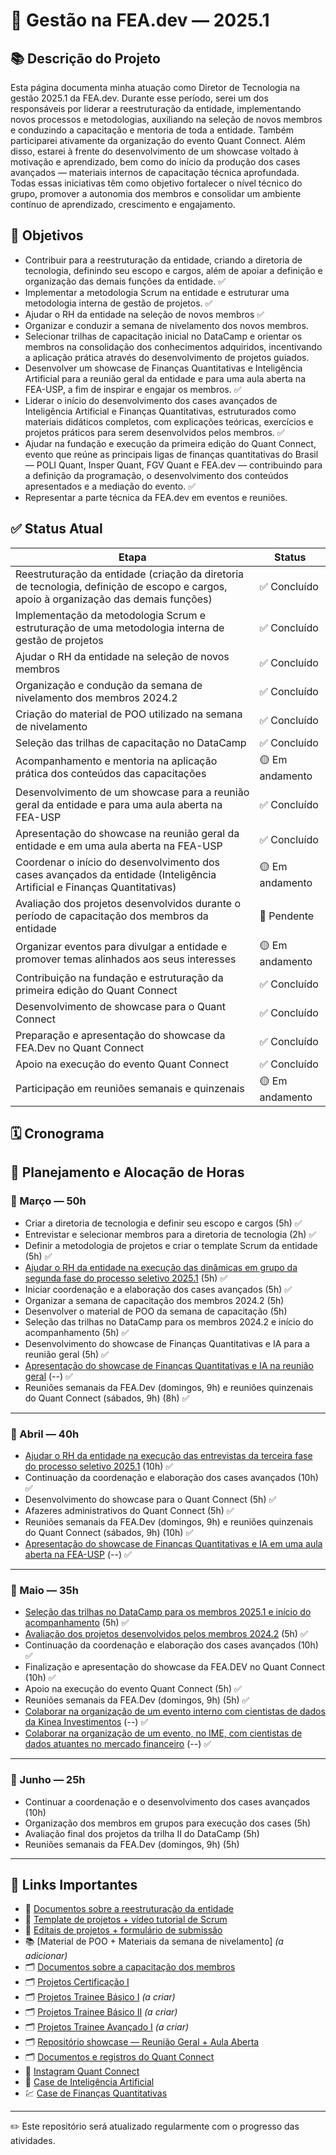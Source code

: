 # 🚀 Gestão na FEA.dev — 2025.1

## 📚 Descrição do Projeto

Esta página documenta minha atuação como Diretor de Tecnologia na gestão 2025.1 da FEA.dev. Durante esse período, serei um dos responsáveis por liderar a reestruturação da entidade, implementando novos processos e metodologias, auxiliando na seleção de novos membros e conduzindo a capacitação e mentoria de toda a entidade. Também participarei ativamente da organização do evento Quant Connect. Além disso, estarei à frente do desenvolvimento de um showcase voltado à motivação e aprendizado, bem como do início da produção dos cases avançados — materiais internos de capacitação técnica aprofundada. Todas essas iniciativas têm como objetivo fortalecer o nível técnico do grupo, promover a autonomia dos membros e consolidar um ambiente contínuo de aprendizado, crescimento e engajamento.

## 🎯 Objetivos

- Contribuir para a reestruturação da entidade, criando a diretoria de tecnologia, definindo seu escopo e cargos, além de apoiar a definição e organização das demais funções da entidade. ✅
- Implementar a metodologia Scrum na entidade e estruturar uma metodologia interna de gestão de projetos. ✅
- Ajudar o RH da entidade na seleção de novos membros ✅
- Organizar e conduzir a semana de nivelamento dos novos membros. 
- Selecionar trilhas de capacitação inicial no DataCamp e orientar os membros na consolidação dos conhecimentos adquiridos, incentivando a aplicação prática através do desenvolvimento de projetos guiados. 
- Desenvolver um showcase de Finanças Quantitativas e Inteligência Artificial para a reunião geral da entidade e para uma aula aberta na FEA-USP, a fim de inspirar e engajar os membros. ✅
- Liderar o início do desenvolvimento dos cases avançados de Inteligência Artificial e Finanças Quantitativas, estruturados como materiais didáticos completos, com explicações teóricas, exercícios e projetos práticos para serem desenvolvidos pelos membros. ✅
- Ajudar na fundação e execução da primeira edição do Quant Connect, evento que reúne as principais ligas de finanças quantitativas do Brasil — POLI Quant, Insper Quant, FGV Quant e FEA.dev — contribuindo para a definição da programação, o desenvolvimento dos conteúdos apresentados e a mediação do evento. ✅
- Representar a parte técnica da FEA.dev em eventos e reuniões.


## ✅ Status Atual

| Etapa | Status |
|-------|--------|
| Reestruturação da entidade (criação da diretoria de tecnologia, definição de escopo e cargos, apoio à organização das demais funções) | ✅ Concluído |
| Implementação da metodologia Scrum e estruturação de uma metodologia interna de gestão de projetos | ✅ Concluído |
| Ajudar o RH da entidade na seleção de novos membros | ✅ Concluído |
| Organização e condução da semana de nivelamento dos membros 2024.2 | ✅ Concluído |
| Criação do material de POO utilizado na semana de nivelamento | ✅ Concluído |
| Seleção das trilhas de capacitação no DataCamp | ✅ Concluído |
| Acompanhamento e mentoria na aplicação prática dos conteúdos das capacitações | 🟡 Em andamento |
| Desenvolvimento de um showcase para a reunião geral da entidade e para uma aula aberta na FEA-USP | ✅ Concluído |
| Apresentação do showcase na reunião geral da entidade e em uma aula aberta na FEA-USP | ✅ Concluído |
| Coordenar o início do desenvolvimento dos cases avançados da entidade (Inteligência Artificial e Finanças Quantitativas) | 🟡 Em andamento |
| Avaliação dos projetos desenvolvidos durante o período de capacitação dos membros da entidade | 🔲 Pendente |
| Organizar eventos para divulgar a entidade e promover temas alinhados aos seus interesses | 🟡 Em andamento |
| Contribuição na fundação e estruturação da primeira edição do Quant Connect | ✅ Concluído |
| Desenvolvimento de showcase para o Quant Connect | ✅ Concluído |
| Preparação e apresentação do showcase da FEA.Dev no Quant Connect | ✅ Concluído |
| Apoio na execução do evento Quant Connect | ✅ Concluído |
| Participação em reuniões semanais e quinzenais | 🟡 Em andamento |


## 🗓 Cronograma

## 📆 Planejamento e Alocação de Horas

### 📅 Março — 50h
- Criar a diretoria de tecnologia e definir seu escopo e cargos (5h) ✅
- Entrevistar e selecionar membros para a diretoria de tecnologia (2h) ✅
- Definir a metodologia de projetos e criar o template Scrum da entidade (5h) ✅
- [Ajudar o RH da entidade na execução das dinâmicas em grupo da segunda fase do processo seletivo 2025.1](https://www.instagram.com/p/DH1uRgQOI8H/?igsh=bXB0ZDYxYXV3amNn) (5h) ✅
- Iniciar coordenação e a elaboração dos cases avançados (5h) ✅
- Organizar a semana de capacitação dos membros 2024.2 (5h)
- Desenvolver o material de POO da semana de capacitação (5h)
- Seleção das trilhas no DataCamp para os membros 2024.2 e início do acompanhamento (5h) ✅
- Desenvolvimento do showcase de Finanças Quantitativas e IA para a reunião geral (5h) ✅
- [Apresentação do showcase de Finanças Quantitativas e IA na reunião geral](https://www.instagram.com/p/DIPia-MM983/?igsh=Ymptc3pvbXVqc255) (--) ✅
- Reuniões semanais da FEA.Dev (domingos, 9h) e reuniões quinzenais do Quant Connect (sábados, 9h) (8h) ✅

---

### 📅 Abril — 40h
- [Ajudar o RH da entidade na execução das entrevistas da terceira fase do processo seletivo 2025.1](https://www.instagram.com/p/DIcaLFBsAaT/?igsh=NDEydGkxMGhmeDQ1) (10h) ✅
- Continuação da coordenação e elaboração dos cases avançados (10h) ✅
- Desenvolvimento do showcase para o Quant Connect (5h) ✅
- Afazeres administrativos do Quant Connect (5h) ✅
- Reuniões semanais da FEA.Dev (domingos, 9h) e reuniões quinzenais do Quant Connect (sábados, 9h) (10h) ✅
- [Apresentação do showcase de Finanças Quantitativas e IA em uma aula aberta na FEA-USP](https://www.instagram.com/p/DJDBXfpNtpW/?igsh=b2hqa2J3cHlyeHA0) (--) ✅
---

### 📅 Maio — 35h
- [Seleção das trilhas no DataCamp para os membros 2025.1 e início do acompanhamento](https://www.instagram.com/p/DI2JbgyOiQE/?igsh=emE0M29tcGVkcXFp) (5h) ✅
- [Avaliação dos projetos desenvolvidos pelos membros 2024.2](https://www.instagram.com/p/DJu8ug0tp6n/?igsh=MWkzMDBsbjFiNWk2eQ==) (5h) ✅
- Continuação da coordenação e elaboração dos cases avançados (10h) ✅
- Finalização e apresentação do showcase da FEA.DEV no Quant Connect (10h) ✅
- Apoio na execução do evento Quant Connect (5h) ✅
- Reuniões semanais da FEA.Dev (domingos, 9h) (5h) ✅
- [Colaborar na organização de um evento interno com cientistas de dados da Kinea Investimentos](https://www.instagram.com/p/DKA0zTrOis2/?igsh=MWJob3hoenh0dnUwbw==) (--) ✅
- [Colaborar na organização de um evento, no IME, com cientistas de dados atuantes no mercado financeiro](https://www.instagram.com/p/DJkgJDUuAzB/?igsh=MWQ0dGQxemZrOHNyZQ==) (--) ✅

---

### 📅 Junho — 25h
- Continuar a coordenação e o desenvolvimento dos cases avançados (10h)
- Organização dos membros em grupos para execução dos cases (5h)
- Avaliação final dos projetos da trilha II do DataCamp (5h)
- Reuniões semanais da FEA.Dev (domingos, 9h) (5h)

---

## 🔗 Links Importantes

- 📂 [Documentos sobre a reestruturação da entidade](https://github.com/GB-Navarro/MAC0214/tree/main/Reestrutura%C3%A7%C3%A3o%20FEA.Dev)
- 📁 [Template de projetos + vídeo tutorial de Scrum](https://github.com/GB-Navarro/MAC0214/tree/main/Template%20de%20projetos%20%2B%20v%C3%ADdeo%20tutorial%20de%20SCRUM)
- 📑 [Editais de projetos + formulário de submissão](https://github.com/GB-Navarro/MAC0214/tree/main/Editais%20de%20projetos%20%2B%20formul%C3%A1rio%20de%20submiss%C3%A3o)
- 📚 [Material de POO + Materiais da semana de nivelamento] *(a adicionar)*
- 🗂️ [Documentos sobre a capacitação dos membros](https://github.com/GB-Navarro/MAC0214/tree/main/Documentos%20sobre%20a%20capacita%C3%A7%C3%A3o%20dos%20membros)
- 🗂️ [Projetos Certificação I](https://github.com/GB-Navarro/MAC0214/tree/main/Projetos%20Certifica%C3%A7%C3%A3o%20I)
- 🗂️ [Projetos Trainee Básico I](#) *(a criar)*
- 🗂️ [Projetos Trainee Básico II](#) *(a criar)*
- 🗂️ [Projetos Trainee Avançado I](#) *(a criar)* 
- 🗂️ [Repositório showcase — Reunião Geral + Aula Aberta](#)
- 🗂️ [Documentos e registros do Quant Connect](https://github.com/GB-Navarro/MAC0214/tree/main/Quant%20Connect%20-%20Documentos%20e%20Registros%20)
- 📸 [Instagram Quant Connect](https://www.instagram.com/quant_connect?igsh=em9pbGdldDB5Z3lz)
- 🤖 [Case de Inteligência Artificial](https://github.com/GB-Navarro/MAC0214/tree/main/Case%20de%20Intelig%C3%AAncia%20Artificial)
- 💹 [Case de Finanças Quantitativas](https://github.com/GB-Navarro/MAC0214/blob/main/Case%20de%20Finan%C3%A7as%20Quantitativas/case_quant.ipynb)

---


✏️ Este repositório será atualizado regularmente com o progresso das atividades.
